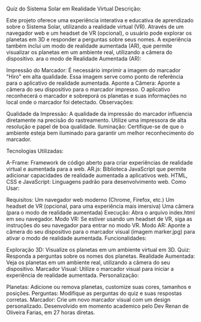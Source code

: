 

Quiz do Sistema Solar em Realidade Virtual
Descrição:

Este projeto oferece uma experiência interativa e educativa de aprendizado sobre o Sistema Solar, utilizando a realidade virtual (VR). 
Através de um navegador web e um headset de VR (opcional), o usuário pode explorar os planetas em 3D e responder a perguntas sobre seus nomes. 
A experiência também inclui um modo de realidade aumentada (AR), que permite visualizar os planetas em um ambiente real, utilizando a câmera do dispositivo.
ara o modo de Realidade Aumentada (AR):

Impressão do Marcador: É necessário imprimir a imagem do marcador "Hiro" em alta qualidade. Essa imagem serve como ponto de referência para o aplicativo de realidade aumentada.
Aponte a Câmera: Aponte a câmera do seu dispositivo para o marcador impresso. 
O aplicativo reconhecerá o marcador e sobreporá os planetas e suas informações no local onde o marcador foi detectado.
Observações:

Qualidade da Impressão: A qualidade da impressão do marcador influencia diretamente na precisão do rastreamento. Utilize uma impressora de alta resolução e papel de boa qualidade.
Iluminação: Certifique-se de que o ambiente esteja bem iluminado para garantir um melhor reconhecimento do marcador.

Tecnologias Utilizadas:

A-Frame: Framework de código aberto para criar experiências de realidade virtual e aumentada para a web.
AR.js: Biblioteca JavaScript que permite adicionar capacidades de realidade aumentada a aplicativos web.
HTML, CSS e JavaScript: Linguagens padrão para desenvolvimento web.
Como Usar:

Requisitos:
Um navegador web moderno (Chrome, Firefox, etc.)
Um headset de VR (opcional, para uma experiência mais imersiva)
Uma câmera (para o modo de realidade aumentada)
Execução:
Abra o arquivo index.html em seu navegador.
Modo VR: Se estiver usando um headset de VR, siga as instruções do seu navegador para entrar no modo VR.
Modo AR: Aponte a câmera do seu dispositivo para o marcador visual (imagem marker.jpg) para ativar o modo de realidade aumentada.
Funcionalidades:

Exploração 3D: Visualize os planetas em um ambiente virtual em 3D.
Quiz: Responda a perguntas sobre os nomes dos planetas.
Realidade Aumentada: Veja os planetas em um ambiente real, utilizando a câmera do seu dispositivo.
Marcador Visual: Utilize o marcador visual para iniciar a experiência de realidade aumentada.
Personalização:

Planetas: Adicione ou remova planetas, customize suas cores, tamanhos e posições.
Perguntas: Modifique as perguntas do quiz e suas respostas corretas.
Marcador: Crie um novo marcador visual com um design personalizado.
Desenvolvido em momento academico pelo Dev Renan de Oliveira Farias, em 27 horas diretas.




